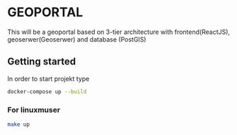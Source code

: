 # GEOPORTAL

This will be a geoportal based on 3-tier architecture with frontend(ReactJS), geoserwer(Geoserwer) and database (PostGIS)


## Getting started
In order to start projekt type

```bash
docker-compose up --build
```
### For linuxmuser
```bash
make up
```
